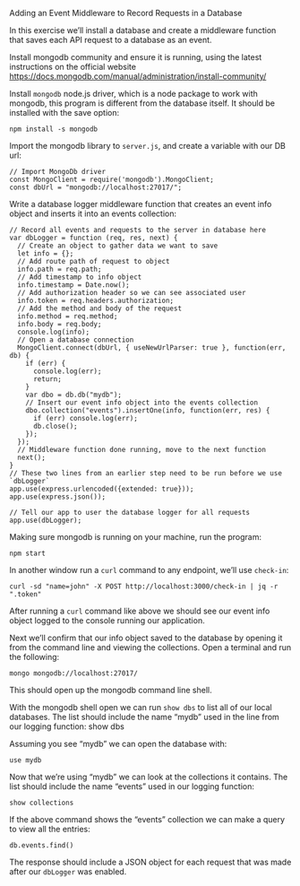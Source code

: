Adding an Event Middleware to Record Requests in a Database

In this exercise we’ll install a database and create a middleware function that saves each API request to a database as an event.

Install mongodb community and ensure it is running, using the latest instructions on the official website https://docs.mongodb.com/manual/administration/install-community/


Install `mongodb` node.js driver, which is a node package to work with mongodb, this program is different from the database itself. It should be installed with the save option:

    npm install -s mongodb


Import the mongodb library to `server.js`, and create a variable with our DB url:

    // Import MongoDb driver
    const MongoClient = require('mongodb').MongoClient;
    const dbUrl = "mongodb://localhost:27017/";

Write a database logger middleware function that creates an event info object and inserts it into an events collection:

    // Record all events and requests to the server in database here
    var dbLogger = function (req, res, next) {
      // Create an object to gather data we want to save
      let info = {};
      // Add route path of request to object
      info.path = req.path;
      // Add timestamp to info object
      info.timestamp = Date.now();
      // Add authorization header so we can see associated user
      info.token = req.headers.authorization;
      // Add the method and body of the request
      info.method = req.method;
      info.body = req.body;
      console.log(info);
      // Open a database connection
      MongoClient.connect(dbUrl, { useNewUrlParser: true }, function(err, db) {
        if (err) {
          console.log(err);
          return;
        }
        var dbo = db.db("mydb");
        // Insert our event info object into the events collection
        dbo.collection("events").insertOne(info, function(err, res) {
          if (err) console.log(err);
          db.close();
        });
      });
      // Middleware function done running, move to the next function
      next();
    }
    // These two lines from an earlier step need to be run before we use `dbLogger`
    app.use(express.urlencoded({extended: true}));
    app.use(express.json());
    
    // Tell our app to user the database logger for all requests
    app.use(dbLogger);

Making sure mongodb is running on your machine, run the program:

    npm start

In another window run a `curl` command to any endpoint, we’ll use `check-in`:

    curl -sd "name=john" -X POST http://localhost:3000/check-in | jq -r ".token"

After running a `curl` command like above we should see our event info object logged to the console running our application.

Next we’ll confirm that our info object saved to the database by opening it from the command line and viewing the collections. Open a terminal and run the following:

    mongo mongodb://localhost:27017/

This should open up the mongodb command line shell.

With the mongodb shell open we can run `show dbs` to list all of our local databases. The list should include the name “mydb” used in the line from our logging function:
    show dbs

Assuming you see “mydb” we can open the database with:


    use mydb

Now that we’re using “mydb” we can look at the collections it contains. The list should include the name “events” used in our logging function:

    show collections

If the above command shows the “events” collection we can make a query to view all the entries:

    db.events.find()

The response should include a JSON object for each request that was made after our `dbLogger` was enabled.

